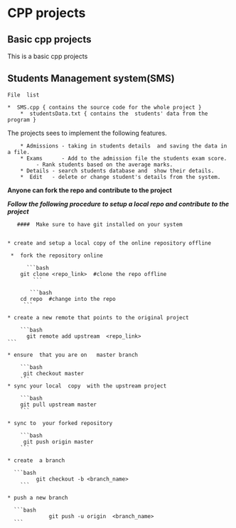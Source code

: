  #  CPP projects
##  Basic cpp projects
This is a basic cpp projects
##    Students Management system(SMS)


    File  list
 
	*  SMS.cpp { contains the source code for the whole project }
        *  studentsData.txt { contains the  students' data from the program }


   The projects sees  to implement the following features.


        * Admissions - taking in students details  and saving the data in a file.
        * Exams      - Add to the admission file the students exam score.
		     - Rank students based on the average marks.
        * Details - search students database and  show their details.
        *  Edit   - delete or change student's details from the system.

   __Anyone can fork the repo and contribute to the project__

   
   ___Follow the following  procedure to setup  a local repo and contribute to the project___


       ####  Make sure to have git installed on your system

    
    * create and setup a local copy of the online repository offline

	 *  fork the repository online 

          ```bash 
		git clone <repo_link>  #clone the repo offline
            ```

           ```bash
		cd repo  #change into the repo
	     ```

    * create a new remote that points to the original project

        ```bash
		  git remote add upstream  <repo_link>
	```

    * ensure  that you are on   master branch

        ```bash
		 git checkout master
        ```
    * sync your local  copy  with the upstream project

        ```bash 
		git pull upstream master
        ```

    * sync to  your forked repository

        ```bash
		 git push origin master
        ```

    * create  a branch
  
      ```bash
      		 git checkout -b <branch_name>
        ```

    * push a new branch 
      
      ```bash
                 git push -u origin  <branch_name>
      ```
 
